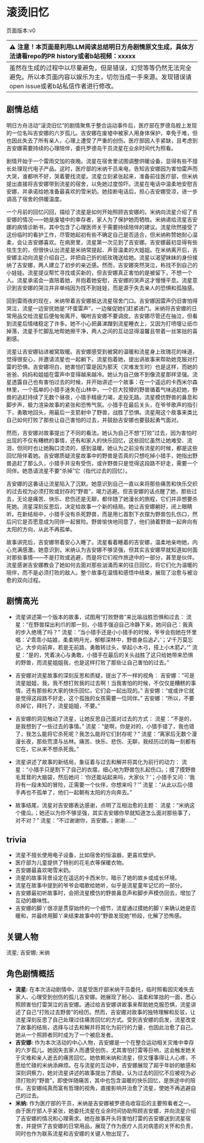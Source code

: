 # 滚烫旧忆
页面版本:v0
 

| :warning: 注意！本页面是利用LLM阅读总结明日方舟剧情原文生成，具体方法请看repo的PR history或者b站视频：xxxxx           |
|:----------------------------|
| 虽然在生成的过程中以尽量避免，但是错误，幻觉等等仍然无法完全避免。所以本页面内容以娱乐为主，切勿当成一手来源。发现错误请open issue或者b站私信作者进行修改。|



## 剧情总结
明日方舟活动“滚烫旧忆”的剧情聚焦于整合运动事件后，医疗部在罗德岛舰上发现的一位名叫吉安娜的六岁孤儿。吉安娜在废墟中被家人用身体保护，幸免于难，但也因此失去了所有亲人，心理上遭受了严重的创伤。医疗部因人手紧缺，且考虑到吉安娜需要持续的心理陪伴，委托罗德岛干员流星在业余时间代为照看。

剧情开始于一个雷雨交加的夜晚。流星在宿舍里试图调整供暖设备，显得有些不擅长处理现代电子产品。这时，医疗部的米纳干员来电，告知吉安娜因为害怕雷声而大哭，谁都哄不好，哭着要找流星。流星立刻紧张起来，准备前往医疗部，但米纳提出直接将吉安娜带到流星的宿舍，以免她过度惊吓。流星在电话中温柔地安慰吉安娜，并承诺给她准备最喜欢的雪米奶。她挂断电话后，担心吉安娜受凉，进一步调高了宿舍的供暖温度。

一个月前的回忆闪回，描绘了流星是如何开始照顾吉安娜的。米纳向流星介绍了吉安娜的情况——她是废墟中的幸存者，家人为了保护她而牺牲。米纳递给流星吉安娜的病情诊断书，其中包含了心理医师关于需要持续陪伴的建议。流星欣然接受了这份临时的看护工作，尽管她起初有些不确定自己是否适合，但米纳称赞她耐心温柔，会让吉安娜喜欢。在病房里，流星第一次见到了吉安娜。吉安娜最初显得有些怯生生的，但很快认出流星是米纳常提起、声音温柔的大姐姐。在米纳离开后，吉安娜主动向流星介绍自己，并把自己折的纸玫瑰送给她。流星以渴望妹妹的身份接纳了吉安娜，两人建立了初步的亲近感。然而，吉安娜突然哭泣，称找不到自己的小娃娃。流星提议帮忙寻找或买新的，但吉安娜真正害怕的是被留下，不想一个人。流星承诺会一直陪着她，并抱着她安慰，吉安娜的哭声这才慢慢平息。流星意识到吉安娜的哭泣并非单纯因为找不到娃娃，而是源于失去亲人的恐惧和孤独感。

回到雷雨夜的现在，米纳带着吉安娜抵达流星宿舍门口。吉安娜因雷声仍旧害怕得哭泣，流星一边安抚她是“坏蛋雷声”，一边催促她们赶紧进门。米纳将吉安娜的日常用品交给流星后便匆匆离开，嘱咐吉安娜不要调皮。吉安娜尽管还在抽泣，但看到流星后情绪稳定了许多。她不小心把鼻涕蹭到流星睡衣上，又因为打喷嚏让纸巾掉落，流星手忙脚乱地帮她擦干净，两人之间的互动显得温馨且带着一丝笨拙的喜剧感。

流星让吉安娜钻进被窝取暖。吉安娜感受到被窝的温暖和流星身上玫瑰花的味道，觉得很安心，并邀请流星也一起躺下。流星抱着她，提出讲故事来帮助她克服对打雷的恐惧。吉安娜坦白，她害怕打雷是因为那天（灾难发生时）也是这样，而她的爸爸、妈妈和姐姐在雷声中变得越来越冷。她认为自己做不到像流星那样坚强。流星透露自己也有害怕过去的时候，并开始讲述一个故事：在一个遥远的卡西米尔森林里，一个孤单的小猎手迷失在山林中，一个巨大狡猾的野兽循着气味追赶她，野兽的追赶持续了无数个昼夜，小猎手精疲力竭，走投无路。流星模仿野兽的鼻息和脚步声，极力渲染故事的紧张和恐怖气氛。小猎手在最后关头，在爷爷歌声的指引下，勇敢地回头，用最后一支箭射中了野兽，战胜了恐惧。流星用这个故事来类比自己如何打败了那些让自己害怕的过去，并鼓励吉安娜也要鼓起勇气面对。

然而，吉安娜对故事提出了不同的看法。她认为自己不想“打败”过去，因为害怕时出现的不仅有糟糕的事情，还有和家人的快乐回忆，这些回忆虽然让她难受、流泪，但同时也让她胸口烫烫的，感到温暖。她认为之前没有流星的时候，都是这些回忆陪伴着她。吉安娜质疑流星故事中的野兽是否真的只想吃掉小猎手，她指出野兽追赶了那么久，小猎手并没有受伤，或许野兽只是觉得这段路不好走，需要一个同伴。她恳请流星不要“杀掉”它（指代过去的回忆）。

吉安娜的这番话让流星陷入了沉默。她意识到自己一直以来将那些痛苦和快乐交织的过去视为必须打败或封存的“野兽”，竭力逃避。但吉安娜的话点醒了她，那些过去，无论是痛苦、快乐、悲伤还是无聊，都伴随了她漫长的旅程，它们并非想要杀死她。流星深刻反思后，决定给故事一个新的结局。她让吉安娜躺好，闭上眼睛听。在新结局中，小猎手没有杀死野兽，而是用匕首割下衣摆为野兽包扎伤口，然后问它是否愿意成为同伴一起冒险。野兽愉快地同意了，他们骑着野兽一起奔向有太阳的方向，从此不再孤单。

故事讲完后，吉安娜带着安心入睡了。流星看着睡着的吉安娜，温柔地亲吻她，内心充满感激。她意识到，米纳认为吉安娜不够坚强，但其实吉安娜早就知道如何面对那些事情——不是打败或逃避，而是将它们视作旅途中的一部分，甚至是伙伴。流星感谢吉安娜教会了她如何去面对那些汹涌而来的往日回忆，将它们化为温暖的陪伴，而不是必须打败的敌人。整个故事在温情和感悟中结束，展现了治愈与被治愈的双向过程。
## 剧情高光
*   流星讲述第一个版本的故事，试图用“打败野兽”来比喻战胜恐惧和过去：
    流星：“在野兽探出利爪的那一刻，小猎手强迫自己冷静下来，她问自己：我真的步入绝境了吗？”
    流星：“当小猎手还是小小猎手的时候，爷爷会抱她在怀里唱：‘♪乖乖小姑娘，柔柔明月光，郁郁深林中，野兽身后追♪。’；‘♪千万莫忘记，大步向前奔，若是无前路，勇敢转过头，举起小木弓，搭上小木箭♪。’”
    流星：“是的，凭着决心与勇敢，小猎手在最后的关头战胜了这只给她带来恐惧的野兽，而流星姐姐我，也是这样打败了那些让自己害怕的过去。”

*   吉安娜对流星故事的深刻反思和质疑，提出了不一样的视角：
    吉安娜：“可是流星姐姐，我，我不想打败我的过去啊！当我害怕的时候，不仅仅是糟糕的事情，还有那些和大家的快乐回忆，它们会一起出现的。”
    吉安娜：“或或许它就是觉得这段路不好走，这个孤独的女孩需要一位同伴。”
    吉安娜：“所以，不要杀掉它，拜托了，流星姐姐，不要。”

*   吉安娜的洞见触动了流星，让她反思自己面对过去的方式：
    流星：“不是的，是我想到了一些过去的事情。”
    流星：“是啊，你是对的，小猎手错了，我也错了，我怎么能将它杀死呢？我怎么能将它们封存呢？”
    流星：“离家后无数个漫漫长夜，那些荒漠与丛林。痛苦、快乐、悲伤、无聊，我经历过的每一刻都有它在，它从来不想杀死我。”

*   流星讲述了故事的新结局，象征着与过去和解并将其化为前行的动力：
    流星：“小猎手只是割下了自己的衣摆，细心地为野兽包扎起伤口。；摸了摸野兽毛茸茸的大脑袋，然后她问：‘你还能站起来吗，大家伙？’；小猎手又问：‘我将有一段未知的冒险，正需要一个伙伴，你想来吗？’”
    流星：“从此以后小猎手再也不孤单了，他们一起朝有太阳的方向奔去。”

*   故事结尾，流星对吉安娜表达感谢，点明了互相治愈的主题：
    流星：“米纳这个傻瓜。；她还以为你不够坚强，其实吉安娜你早就知道怎么面对那些事了，对不对？”
    流星：“不过谢谢你，吉安娜。；谢谢......”
## trivia
*   流星不擅长使用电子设备，比如宿舍的恒温器，更喜欢壁炉。
*   医疗部为儿童提供了特别的花毛衣等保暖衣物。
*   吉安娜最喜欢喝雪米奶。
*   流星的故事背景设定在遥远的卡西米尔，暗示了她的故乡或成长环境。
*   流星在故事中提到的爷爷会唱歌给她听，似乎是流星童年记忆的一部分。
*   吉安娜最初听故事时，会把流星模仿的野兽鼻息声和脚步声模仿回去，增加了互动的趣味性。
*   吉安娜的脚丫很凉是贯穿始终的一个细节，流星通过摸她的脚丫来确认她是否暖和，并最终用脚丫来结束故事中的“野兽发现她”桥段，化解了恐怖感。
## 关键人物
流星; 吉安娜; 米纳
## 角色剧情概括
-   **流星:** 在本次活动剧情中，流星受医疗部米纳干员委托，临时照看因灾难失去家人、心理受到创伤的孤儿吉安娜。她展现了耐心、温柔和笨拙的一面，悉心照顾害怕打雷哭泣的吉安娜。通过给吉安娜讲故事来帮助她克服恐惧，流星讲述了自己“打败过去野兽”的经历。然而，吉安娜对故事的独特理解和反驳，让流星深刻反思了自己处理过往痛苦回忆的方式。受到吉安娜的启发，流星改变了故事的结局，选择与过去和解并将其化为前行的力量，也因此治愈了自己。她从一个照顾者同时成为了一个被启发者。
-   **吉安娜:** 作为本次活动的中心人物，吉安娜是一个在整合运动相关灾难中幸存的六岁孤儿。她因失去家人而遭受创伤，尤其害怕打雷等巨响，这会触发她关于灾难和亲人逝去的痛苦回忆。她依赖米纳和流星，但又懂事得让人心疼，不愿给忙碌的米纳添麻烦。在与流星的互动中，吉安娜展现了超乎年龄的敏感和深刻洞察力，她对流星讲述的故事提出了质疑，认为过去的回忆不应被视为必须打败的“野兽”，即使伴随痛苦，其中也包含温暖的快乐回忆，是旅途中的陪伴。吉安娜纯真而富有哲理的视角，直接影响并治愈了流星，使她不再逃避自己的过去。
-   **米纳:** 作为医疗部的干员，米纳是吉安娜被罗德岛收容后的主要照看者之一。由于医疗部人手紧张，她委托流星在业余时间协助照顾吉安娜，并向流星介绍了吉安娜的情况和心理需求。她在故事开头将害怕打雷的吉安娜送到流星宿舍，并提供了吉安娜的日常用品，展现了作为医疗人员对病患的关怀和负责，同时也作为联系流星和吉安娜的关键人物出现了。